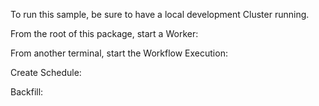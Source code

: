 To run this sample, be sure to have a local development Cluster running.

From the root of this package, start a Worker:

From another terminal, start the Workflow Execution:

Create Schedule:

Backfill:

